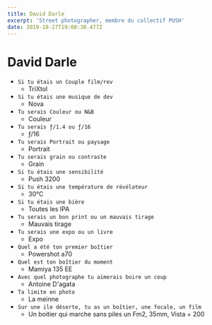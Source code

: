 ```yaml
---
title: David Darle
excerpt: 'Street photographer, membre du collectif PUSH'
date: 2019-10-27T19:08:38.477Z
---
```

# David Darle

* ```Si tu étais un Couple film/rev```
  * TriXtol
* ```Si tu étais une musique de dev```
  * Nova
* ```Tu serais Couleur ou N&B```
  * Couleur
* ```Tu serais ƒ/1.4 ou ƒ/16```
  * ƒ/16
* ```Tu serais Portrait ou paysage```
  * Portrait
* ```Tu serais grain ou contraste```
  * Grain
* ```Si tu étais une sensibilité```
  * Push 3200
* ```Si tu étais une température de révélateur```
  * 30°C
* ```Si tu étais une bière```
  * Toutes les IPA
* ```Tu serais un bon print ou un mauvais tirage```
  * Mauvais tirage
* ```Tu serais une expo ou un livre```
  * Expo
* ```Quel a été ton premier boîtier```
  * Powershot a70
* ```Quel est ton boîtier du moment```
  * Mamiya 135 EE
* ```Avec quel photographe tu aimerais boire un coup```
  * Antoine D'agata
* ```Ta limite en photo```
  * La meinne
* ```Sur une ile déserte, tu as un boîtier, une focale, un film```
  * Un boitier qui marche sans piles un Fm2, 35mm, Vista + 200 
